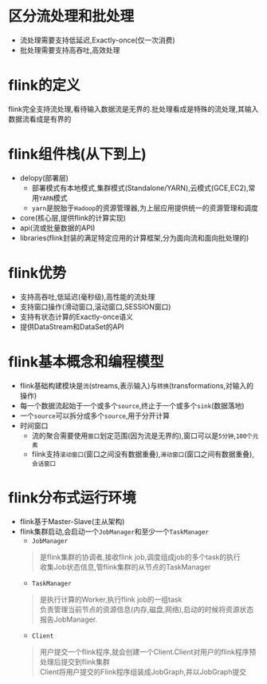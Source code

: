 # 区分流处理和批处理

* 流处理需要支持低延迟,Exactly-once(仅一次消费)
* 批处理需要支持高吞吐,高效处理

# flink的定义
flink完全支持流处理,看待输入数据流是无界的.批处理看成是特殊的流处理,其输入数据流看成是有界的
# flink组件栈(从下到上)

* delopy(部署层)
    * 部署模式有本地模式,集群模式(Standalone/YARN),云模式(GCE,EC2),常用`YARN`模式
    * `yarn`是脱胎于`Hadoop`的资源管理器,为上层应用提供统一的资源管理和调度
* core(核心层,提供flink的计算实现)
* api(流或批量数据的API)
* libraries(flink封装的满足特定应用的计算框架,分为面向流和面向批处理的)

# flink优势

* 支持高吞吐,低延迟(毫秒级),高性能的流处理
* 支持窗口操作(滑动窗口,滚动窗口,SESSION窗口)
* 支持有状态计算的Exactly-once语义
* 提供DataStream和DataSet的API

# flink基本概念和编程模型

* flink基础构建模块是`流`(streams,表示输入)与`转换`(transformations,对输入的操作)
* 每一个数据流起始于一个或多个`source`,终止于一个或多个`sink`(数据落地)
* 一个`source`可以拆分成多个`source`,用于分开计算
* 时间窗口
    * 流的聚合需要使用`窗口`划定范围(因为流是无界的),窗口可以是`5分钟`,`100个元素`
    * filnk支持`滚动窗口`(窗口之间没有数据重叠),`滑动窗口`(窗口之间有数据重叠),`会话窗口`

# flink分布式运行环境

* flink基于Master-Slave(主从架构)
* flink集群启动,会启动一个`JobManager`和至少一个`TaskManager`
    * `JobManager`
    > 是flink集群的协调者,接收flink job,调度组成job的多个task的执行  
    > 收集Job状态信息,管flink集群的从节点的TaskManager  
    * `TaskManager`
    > 是执行计算的Worker,执行flink job的一组task  
    > 负责管理当前节点的资源信息(内存,磁盘,网络),启动的时候将资源状态报告JobManager.  
    * `Client`
    > 用户提交一个flink程序,就会创建一个Client.Client对用户的flink程序预处理后提交到flink集群  
    > Client将用户提交的Flink程序组装成JobGraph,并以JobGraph提交  